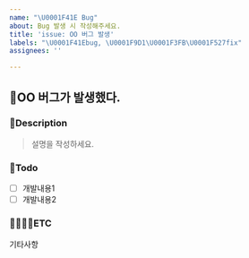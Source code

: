 ```yaml
---
name: "\U0001F41E Bug"
about: Bug 발생 시 작성해주세요.
title: 'issue: OO 버그 발생'
labels: "\U0001F41Ebug, \U0001F9D1\U0001F3FB‍\U0001F527fix"
assignees: ''

---
```


## 🐞OO 버그가 발생했다. 

### 💬Description
> 설명을 작성하세요.

### 📜Todo
- [ ] 개발내용1
- [ ] 개발내용2

### 🫱🏻‍🫲🏻ETC
기타사항
